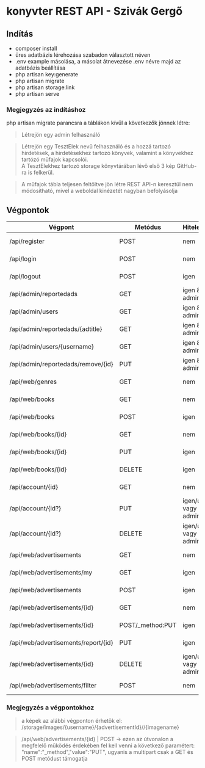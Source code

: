 # konyvter REST API - Szivák Gergő

## Indítás

* composer install
* üres adatbázis lérehozása szabadon választott néven
* .env example másolása, a másolat átnevezése .env névre majd az adatbázis beállítása
* php artisan key:generate
* php artisan migrate
* php artisan storage:link
* php artisan serve

### Megjegyzés az indításhoz

php artisan migrate parancsra a táblákon kívül a következők jönnek létre:
>Létrejön egy admin felhasználó

>Létrejön egy TesztElek nevű felhasználó és a hozzá tartozó hirdetések, a 
hirdetésekhez tartozó könyvek, valamint a könyvekhez tartózó műfajok kapcsolói. <br /> 
A TesztElekhez tartozó storage könyvtárában lévő első 3 kép GitHub-ra is felkerül.

>A műfajok tábla teljesen feltöltve jön létre REST API-n keresztül nem módosítható,
mivel a weboldal kinézetét nagyban befolyásolja

## Végpontok

Végpont | Metódus | Hitelesítés | Siker 
--- | --- | --- | --- 
/api/register | POST | nem | 200 OK |
/api/login | POST | nem | 200 OK |
/api/logout | POST | igen | 200 OK |
/api/admin/reportedads | GET | igen & admin | 200 OK |
/api/admin/users | GET | igen & admin | 200 OK |
/api/admin/reportedads/{adtitle} | GET | igen & admin | 200 OK |
/api/admin/users/{username} | GET | igen & admin | 200 OK |
/api/admin/reportedads/remove/{id} | PUT | igen & admin | 200 OK |
/api/web/genres | GET | nem | 200 OK |
/api/web/books | GET | nem | 200 OK |
/api/web/books | POST | igen | 200 OK |
/api/web/books/{id} | GET | nem | 200 OK |
/api/web/books/{id} | PUT | igen | 200 OK |
/api/web/books/{id} | DELETE | igen | 200 OK |
/api/account/{id} | GET | nem | 200 OK |
/api/account/{id?} | PUT | igen/user vagy admin | 200 OK |
/api/account/{id?} | DELETE | igen/user vagy admin | 200 OK |
/api/web/advertisements | GET | nem | 200 OK |
/api/web/advertisements/my | GET | igen | 200 OK |
/api/web/advertisements | POST | igen | 200 OK |
/api/web/advertisements/{id} | GET | nem | 200 OK |
/api/web/advertisements/{id} | POST/_method:PUT | igen | 200 OK |
/api/web/advertisements/report/{id} | PUT | igen | 200 OK |
/api/web/advertisements/{id} | DELETE | igen/user vagy admin | 200 OK |
/api/web/advertisements/filter | POST | nem | 200 OK |

### Megjegyzés a végpontokhoz

>a képek az alábbi végponton érhetők el:
/storage/images/{username}/{advertisementId}//{imagename}

>/api/web/advertisements/{id} | POST -> ezen az útvonalon a megfelelő működés 
érdekében fel kell venni a következő paramétert: "name":"_method","value":"PUT", 
ugyanis a multipart csak a GET és POST metódust támogatja
